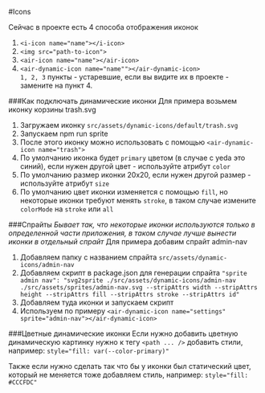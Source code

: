#Icons

Сейчас в проекте есть 4 способа отображения иконок
1. `<i-icon name="name"></i-icon>`
1. `<img src="path-to-icon">`
1. `<air-icon name="name"></air-icon>`
1. `<air-dynamic-icon name="name""></air-dynamic-icon>`
   <br>
   `1, 2, 3` пункты - устаревшие, если вы видите их в проекте - замените на пункт 4.

###Как подключать динамические иконки
Для примера возьмем иконку корзины trash.svg
1. Загружаем иконку `src/assets/dynamic-icons/default/trash.svg`
1. Запускаем npm run sprite
1. После этого иконку можно использовать с помощью `<air-dynamic-icon name="trash">`
1. По умолчанию иконка будет `primary` цветом (в случае с yeda это синий), если нужен другой цвет - используйте атрибут `color`
1. По умолчанию размер иконки 20x20, если нужен другой размер - используйте атрибут `size`
1. По умолчанию цвет иконки изменяется с помощью `fill`, но некоторые иконки требуют менять `stroke`, в таком случае измените `colorMode` на `stroke` или  `all`

###Спрайты
*Бывает так, что некоторые иконки используются только в определенной части приложения, в таком случае лучше вынести иконки в отдельный спрайт*
Для примера добавим спрайт admin-nav
1. Добавляем папку с названием спрайта `src/assets/dynamic-icons/admin-nav`
1. Добавляем скрипт в package.json для генерации спрайта `"sprite admin nav": "svg2sprite ./src/assets/dynamic-icons/admin-nav ./src/assets/sprites/admin-nav.svg --stripAttrs width --stripAttrs height --stripAttrs fill --stripAttrs stroke --stripAttrs id"`
1. Добавляем туда иконки и запускаем скрипт
1. Используем по примеру `<air-dynamic-icon name="settings" sprite="admin-nav"></air-dynamic-icon>`

###Цветные динамические иконки
Если нужно добавить цветную динамическую картинку нужно к тегу `<path ... />` добавить стили, например:
`style="fill: var(--color-primary)"`

Также если нужно сделать так что бы у иконки был статический цвет, который не меняется тоже добавляем стиль, например:
`style="fill: #CCCFDC"`



